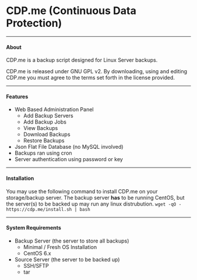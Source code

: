 CDP.me (Continuous Data Protection)
===
---------------------------------------
#### About
CDP.me is a backup script designed for Linux Server backups.

CDP.me is released under GNU GPL v2. By downloading, using and editing CDP.me you must agree to the terms set forth in the license provided.

---------------------------------------
#### Features 
* Web Based Administration Panel
  * Add Backup Servers
  * Add Backup Jobs
  * View Backups
  * Download Backups
  * Restore Backups
* Json Flat File Database (no MySQL involved)
* Backups ran using cron
* Server authentication using password or key

---------------------------------------
#### Installation
You may use the following command to install CDP.me on your storage/backup server.
The backup server **has** to be running CentOS, but the server(s) to be backed up may run any linux distrubution.
`wget -qO - https://cdp.me/install.sh | bash`

---------------------------------------
#### System Requirements
* Backup Server (the server to store all backups)
  * Minimal / Fresh OS Installation
  * CentOS 6.x
* Source Server (the server to be backed up)
  * SSH/SFTP
  * tar